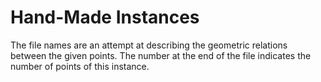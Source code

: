 # Hand-Made Instances


The file names are an attempt at describing the geometric relations between the given points. The number at the end of the file indicates the number of points of this instance.